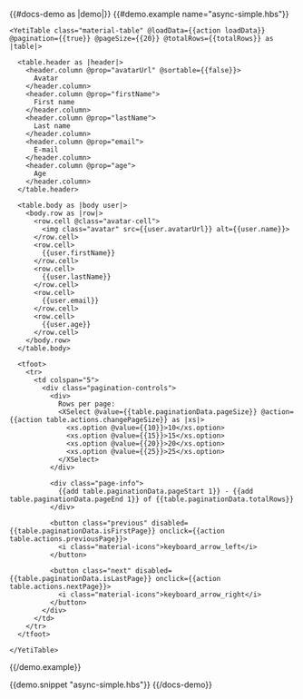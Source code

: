 

{{#docs-demo as |demo|}}
  {{#demo.example name="async-simple.hbs"}}

    <YetiTable class="material-table" @loadData={{action loadData}} @pagination={{true}} @pageSize={{20}} @totalRows={{totalRows}} as |table|>
      
      <table.header as |header|>
        <header.column @prop="avatarUrl" @sortable={{false}}>
          Avatar
        </header.column>
        <header.column @prop="firstName">
          First name
        </header.column>
        <header.column @prop="lastName">
          Last name
        </header.column>
        <header.column @prop="email">
          E-mail
        </header.column>
        <header.column @prop="age">
          Age
        </header.column>
      </table.header>

      <table.body as |body user|>
        <body.row as |row|>
          <row.cell @class="avatar-cell">
            <img class="avatar" src={{user.avatarUrl}} alt={{user.name}}>
          </row.cell>
          <row.cell>
            {{user.firstName}}
          </row.cell>
          <row.cell>
            {{user.lastName}}
          </row.cell>
          <row.cell>
            {{user.email}}
          </row.cell>
          <row.cell>
            {{user.age}}
          </row.cell>
        </body.row>
      </table.body>

      <tfoot>
        <tr>
          <td colspan="5">
            <div class="pagination-controls">
              <div>
                Rows per page:
                <XSelect @value={{table.paginationData.pageSize}} @action={{action table.actions.changePageSize}} as |xs|>
                  <xs.option @value={{10}}>10</xs.option>
                  <xs.option @value={{15}}>15</xs.option>
                  <xs.option @value={{20}}>20</xs.option>
                  <xs.option @value={{25}}>25</xs.option>
                </XSelect>
              </div>

              <div class="page-info">
                {{add table.paginationData.pageStart 1}} - {{add table.paginationData.pageEnd 1}} of {{table.paginationData.totalRows}}
              </div>

              <button class="previous" disabled={{table.paginationData.isFirstPage}} onclick={{action table.actions.previousPage}}>
                <i class="material-icons">keyboard_arrow_left</i>
              </button>

              <button class="next" disabled={{table.paginationData.isLastPage}} onclick={{action table.actions.nextPage}}>
                <i class="material-icons">keyboard_arrow_right</i>
              </button>
            </div>
          </td>
        </tr>
      </tfoot>

    </YetiTable>

  {{/demo.example}}

  {{demo.snippet "async-simple.hbs"}}
{{/docs-demo}}
